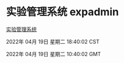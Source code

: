 # 实验管理系统 expadmin
[实验管理系统](http://59.174.24.91:56808/expadmin-782313d2-e1b1-4ea7-932e-3a55e6a1a4d0/)

2022年 04月 19日 星期二 18:40:02 CST

2022年 04月 19日 星期二 10:40:02 GMT
